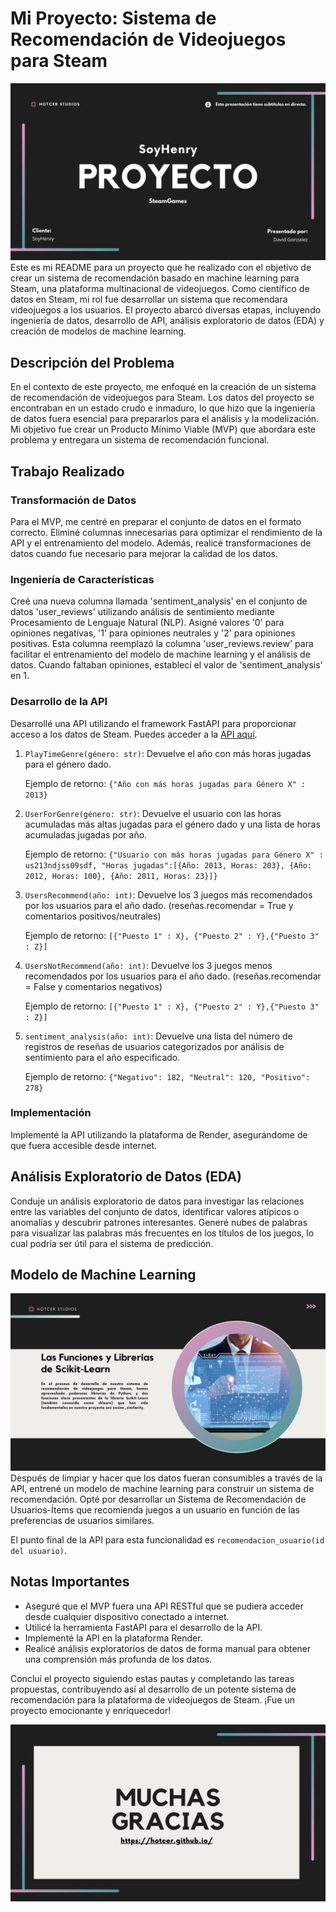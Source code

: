 # Mi Proyecto: Sistema de Recomendación de Videojuegos para Steam

![](https://github.com/Hotcer/Steam_FastAPI/blob/master/imagenes/1.jpg)
Este es mi README para un proyecto que he realizado con el objetivo de crear un sistema de recomendación basado en machine learning para Steam, una plataforma multinacional de videojuegos. Como científico de datos en Steam, mi rol fue desarrollar un sistema que recomendara videojuegos a los usuarios. El proyecto abarcó diversas etapas, incluyendo ingeniería de datos, desarrollo de API, análisis exploratorio de datos (EDA) y creación de modelos de machine learning.

## Descripción del Problema

En el contexto de este proyecto, me enfoqué en la creación de un sistema de recomendación de videojuegos para Steam. Los datos del proyecto se encontraban en un estado crudo e inmaduro, lo que hizo que la ingeniería de datos fuera esencial para prepararlos para el análisis y la modelización. Mi objetivo fue crear un Producto Mínimo Viable (MVP) que abordara este problema y entregara un sistema de recomendación funcional.

## Trabajo Realizado

### Transformación de Datos

Para el MVP, me centré en preparar el conjunto de datos en el formato correcto. Eliminé columnas innecesarias para optimizar el rendimiento de la API y el entrenamiento del modelo. Además, realicé transformaciones de datos cuando fue necesario para mejorar la calidad de los datos.

### Ingeniería de Características

Creé una nueva columna llamada 'sentiment_analysis' en el conjunto de datos 'user_reviews' utilizando análisis de sentimiento mediante Procesamiento de Lenguaje Natural (NLP). Asigné valores '0' para opiniones negativas, '1' para opiniones neutrales y '2' para opiniones positivas. Esta columna reemplazó la columna 'user_reviews.review' para facilitar el entrenamiento del modelo de machine learning y el análisis de datos. Cuando faltaban opiniones, establecí el valor de 'sentiment_analysis' en 1.

### Desarrollo de la API

Desarrollé una API utilizando el framework FastAPI para proporcionar acceso a los datos de Steam. Puedes acceder a la [API aquí](https://steamgames-fastapi.onrender.com/docs#/).


1. `PlayTimeGenre(género: str)`: Devuelve el año con más horas jugadas para el género dado.

   Ejemplo de retorno: `{"Año con más horas jugadas para Género X" : 2013}`

2. `UserForGenre(género: str)`: Devuelve el usuario con las horas acumuladas más altas jugadas para el género dado y una lista de horas acumuladas jugadas por año.

   Ejemplo de retorno: `{"Usuario con más horas jugadas para Género X" : us213ndjss09sdf, "Horas jugadas":[{Año: 2013, Horas: 203}, {Año: 2012, Horas: 100}, {Año: 2011, Horas: 23}]}`

3. `UsersRecommend(año: int)`: Devuelve los 3 juegos más recomendados por los usuarios para el año dado. (reseñas.recomendar = True y comentarios positivos/neutrales)

   Ejemplo de retorno: `[{"Puesto 1" : X}, {"Puesto 2" : Y},{"Puesto 3" : Z}]`

4. `UsersNotRecommend(año: int)`: Devuelve los 3 juegos menos recomendados por los usuarios para el año dado. (reseñas.recomendar = False y comentarios negativos)

   Ejemplo de retorno: `[{"Puesto 1" : X}, {"Puesto 2" : Y},{"Puesto 3" : Z}]`

5. `sentiment_analysis(año: int)`: Devuelve una lista del número de registros de reseñas de usuarios categorizados por análisis de sentimiento para el año especificado.

   Ejemplo de retorno: `{"Negativo": 182, "Neutral": 120, "Positivo": 278}`

### Implementación

Implementé la API utilizando la plataforma de Render, asegurándome de que fuera accesible desde internet.

## Análisis Exploratorio de Datos (EDA)

Conduje un análisis exploratorio de datos para investigar las relaciones entre las variables del conjunto de datos, identificar valores atípicos o anomalías y descubrir patrones interesantes. Generé nubes de palabras para visualizar las palabras más frecuentes en los títulos de los juegos, lo cual podría ser útil para el sistema de predicción.

## Modelo de Machine Learning
![](https://github.com/Hotcer/Steam_FastAPI/blob/master/imagenes/3.jpg?raw=true)
Después de limpiar y hacer que los datos fueran consumibles a través de la API, entrené un modelo de machine learning para construir un sistema de recomendación. Opté por desarrollar un Sistema de Recomendación de Usuarios-Ítems que recomienda juegos a un usuario en función de las preferencias de usuarios similares.

El punto final de la API para esta funcionalidad es `recomendacion_usuario(id del usuario)`.

## Notas Importantes

- Aseguré que el MVP fuera una API RESTful que se pudiera acceder desde cualquier dispositivo conectado a internet.
- Utilicé la herramienta FastAPI para el desarrollo de la API.
- Implementé la API en la plataforma Render.
- Realicé análisis exploratorios de datos de forma manual para obtener una comprensión más profunda de los datos.

Concluí el proyecto siguiendo estas pautas y completando las tareas propuestas, contribuyendo así al desarrollo de un potente sistema de recomendación para la plataforma de videojuegos de Steam. ¡Fue un proyecto emocionante y enriquecedor!

![](https://github.com/Hotcer/Steam_FastAPI/blob/master/imagenes/agaradecimeintos.jpg?raw=true)
